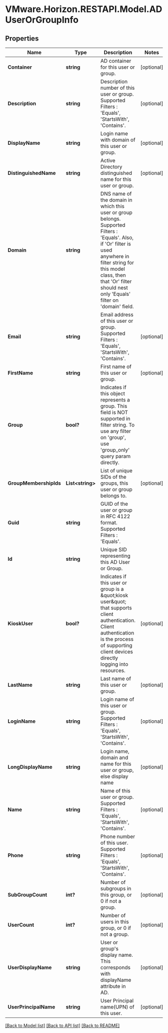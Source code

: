 # VMware.Horizon.RESTAPI.Model.ADUserOrGroupInfo
## Properties

Name | Type | Description | Notes
------------ | ------------- | ------------- | -------------
**Container** | **string** | AD container for this user or group. | [optional] 
**Description** | **string** | Description number of this user or group. Supported Filters : &#39;Equals&#39;, &#39;StartsWith&#39;, &#39;Contains&#39;. | [optional] 
**DisplayName** | **string** | Login name with domain of this user or group. | [optional] 
**DistinguishedName** | **string** | Active Directory distinguished name for this user or group. | [optional] 
**Domain** | **string** | DNS name of the domain in which this user or group belongs. Supported Filters : &#39;Equals&#39;.  Also, if &#39;Or&#39; filter is used anywhere in filter string for this model class, then that &#39;Or&#39; filter should nest only &#39;Equals&#39; filter on &#39;domain&#39; field. | 
**Email** | **string** | Email address of this user or group. Supported Filters : &#39;Equals&#39;, &#39;StartsWith&#39;, &#39;Contains&#39;. | [optional] 
**FirstName** | **string** | First name of this user or group. | [optional] 
**Group** | **bool?** | Indicates if this object represents a group. This field is NOT supported in filter string. To use any filter on &#39;group&#39;, use &#39;group_only&#39; query param directly. | 
**GroupMembershipIds** | **List&lt;string&gt;** | List of unique SIDs of the groups, this user or group belongs to. | [optional] 
**Guid** | **string** | GUID of the user or group in RFC 4122 format. Supported Filters : &#39;Equals&#39;. | 
**Id** | **string** | Unique SID representing this AD User or Group. | 
**KioskUser** | **bool?** | Indicates if this user or group is a \&quot;kiosk user\&quot; that supports client authentication. Client authentication is the process of supporting client devices directly logging into resources. | [optional] 
**LastName** | **string** | Last name of this user or group. | [optional] 
**LoginName** | **string** | Login name of this user or group.  Supported Filters : &#39;Equals&#39;, &#39;StartsWith&#39;, &#39;Contains&#39;. | [optional] 
**LongDisplayName** | **string** | Login name, domain and name for this user or group, else display name | [optional] 
**Name** | **string** | Name of this user or group.  Supported Filters : &#39;Equals&#39;, &#39;StartsWith&#39;, &#39;Contains&#39;. | [optional] 
**Phone** | **string** | Phone number of this user. Supported Filters : &#39;Equals&#39;, &#39;StartsWith&#39;, &#39;Contains&#39;. | [optional] 
**SubGroupCount** | **int?** | Number of subgroups in this group, or 0 if not a group. | [optional] 
**UserCount** | **int?** | Number of users in this group, or 0 if not a group. | [optional] 
**UserDisplayName** | **string** | User or group&#39;s display name. This corresponds with displayName attribute in AD. | [optional] 
**UserPrincipalName** | **string** | User Principal name(UPN) of this user. | [optional] 

[[Back to Model list]](../README.md#documentation-for-models) [[Back to API list]](../README.md#documentation-for-api-endpoints) [[Back to README]](../README.md)

